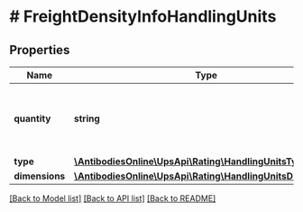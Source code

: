 # # FreightDensityInfoHandlingUnits

## Properties

Name | Type | Description | Notes
------------ | ------------- | ------------- | -------------
**quantity** | **string** | Handling Unit Quantity for Density based rating. |
**type** | [**\AntibodiesOnline\UpsApi\Rating\HandlingUnitsType**](HandlingUnitsType.md) |  |
**dimensions** | [**\AntibodiesOnline\UpsApi\Rating\HandlingUnitsDimensions**](HandlingUnitsDimensions.md) |  |

[[Back to Model list]](../../README.md#models) [[Back to API list]](../../README.md#endpoints) [[Back to README]](../../README.md)
